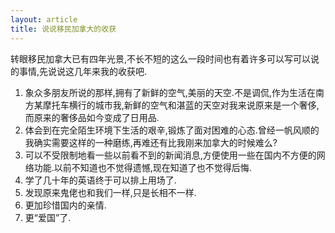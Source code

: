 ```yaml
---
layout: article
title: 说说移民加拿大的收获
---
```

转眼移民加拿大已有四年光景,不长不短的这么一段时间也有着许多可以写可以说的事情,先说说这几年来我的收获吧.

1. 象众多朋友所说的那样,拥有了新鲜的空气,美丽的天空.不是调侃,作为生活在南方某摩托车横行的城市我,新鲜的空气和湛蓝的天空对我来说原来是一个奢侈,而原来的奢侈品如今变成了日用品.
2. 体会到在完全陌生环境下生活的艰辛,锻炼了面对困难的心态.曾经一帆风顺的我确实需要这样的一种磨练,再难还有比我刚来加拿大的时候难么?
3. 可以不受限制地看一些以前看不到的新闻消息,方便使用一些在国内不方便的网络功能.以前不知道也不觉得遗憾,现在知道了也不觉得后悔.
4. 学了几十年的英语终于可以排上用场了.
5. 发现原来鬼佬也和我们一样,只是长相不一样.
6. 更加珍惜国内的亲情.
7. 更“爱国”了.
